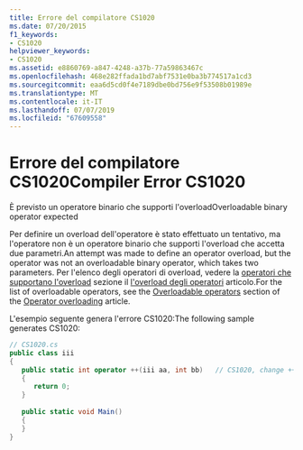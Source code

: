 ```yaml
---
title: Errore del compilatore CS1020
ms.date: 07/20/2015
f1_keywords:
- CS1020
helpviewer_keywords:
- CS1020
ms.assetid: e8860769-a847-4248-a37b-77a59863467c
ms.openlocfilehash: 468e282ffada1bd7abf7531e0ba3b774517a1cd3
ms.sourcegitcommit: eaa6d5cd0f4e7189dbe0bd756e9f53508b01989e
ms.translationtype: MT
ms.contentlocale: it-IT
ms.lasthandoff: 07/07/2019
ms.locfileid: "67609558"
---
```

# <a name="compiler-error-cs1020"></a><span data-ttu-id="bd019-102">Errore del compilatore CS1020</span><span class="sxs-lookup"><span data-stu-id="bd019-102">Compiler Error CS1020</span></span>
<span data-ttu-id="bd019-103">È previsto un operatore binario che supporti l'overload</span><span class="sxs-lookup"><span data-stu-id="bd019-103">Overloadable binary operator expected</span></span>  
  
 <span data-ttu-id="bd019-104">Per definire un overload dell'operatore è stato effettuato un tentativo, ma l'operatore non è un operatore binario che supporti l'overload che accetta due parametri.</span><span class="sxs-lookup"><span data-stu-id="bd019-104">An attempt was made to define an operator overload, but the operator was not an overloadable binary operator, which takes two parameters.</span></span> <span data-ttu-id="bd019-105">Per l'elenco degli operatori di overload, vedere la [operatori che supportano l'overload](../../csharp/language-reference/operators/operator-overloading.md#overloadable-operators) sezione il [l'overload degli operatori](../../csharp/language-reference/operators/operator-overloading.md) articolo.</span><span class="sxs-lookup"><span data-stu-id="bd019-105">For the list of overloadable operators, see the [Overloadable operators](../../csharp/language-reference/operators/operator-overloading.md#overloadable-operators) section of the [Operator overloading](../../csharp/language-reference/operators/operator-overloading.md) article.</span></span>
  
 <span data-ttu-id="bd019-106">L'esempio seguente genera l'errore CS1020:</span><span class="sxs-lookup"><span data-stu-id="bd019-106">The following sample generates CS1020:</span></span>  
  
```csharp  
// CS1020.cs  
public class iii  
{  
   public static int operator ++(iii aa, int bb)   // CS1020, change ++ to +  
   {  
      return 0;  
   }  
  
   public static void Main()  
   {  
   }  
}  
```
